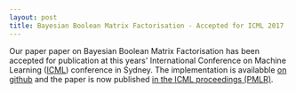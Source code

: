 ```yaml
---
layout: post
title: Bayesian Boolean Matrix Factorisation - Accepted for ICML 2017
---
```


Our paper paper on Bayesian Boolean Matrix Factorisation has been accepted for publication at
this years' International Conference on Machine Learning ([ICML](https://2017.icml.cc/)) conference in Sydney. The implementation is availabble [on github](https://github.com/TammoR/OrMachine/) and the paper is now published [in the ICML proceedings (PMLR)](http://proceedings.mlr.press/v70/rukat17a.html).
